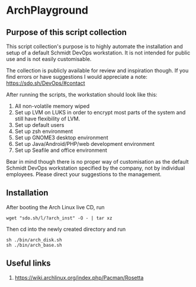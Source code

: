 # ArchPlayground

## Purpose of this script collection

This script collection's purpose is to highly automate the installation and setup of a default Schmidt DevOps workstation. It is not intended for public use and is not easily customisable.

The collection is publicly available for review and inspiration though. If you find errors or have suggestions I would appreciate a note: https://sdo.sh/DevOps/#contact

After running the scripts, the workstation should look like this:

1. All non-volatile memory wiped
1. Set up LVM on LUKS in order to encrypt most parts of the system and still have flexibility of LVM.
1. Set up default users
1. Set up zsh environment
1. Set up GNOME3 desktop environment
1. Set up Java/Android/PHP/web development environment
1. Set up Seafile and office environment

Bear in mind though there is no proper way of customisation as the default Schmidt DevOps workstation specified by the company, not by individual employees. Please direct your suggestions to the management.

## Installation

After booting the Arch Linux live CD, run

```
wget "sdo.sh/l/?arch_inst" -O - | tar xz
```

Then cd into the newly created directory and run

```
sh ./bin/arch_disk.sh
sh ./bin/arch_base.sh
```

## Useful links

1. https://wiki.archlinux.org/index.php/Pacman/Rosetta

